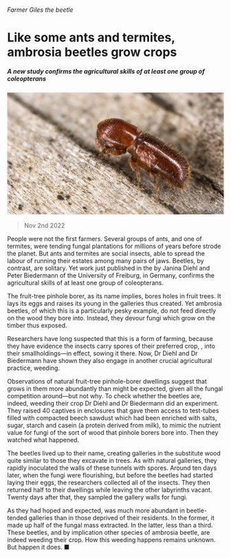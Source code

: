 ###### Farmer Giles the beetle

# Like some ants and termites, ambrosia beetles grow crops 

##### A new study confirms the agricultural skills of at least one group of coleopterans 

![image](images/20221105_STP001.jpg) 

> Nov 2nd 2022 

People were not the first farmers. Several groups of ants, and one of termites, were tending fungal plantations for millions of years before  strode the planet. But ants and termites are social insects, able to spread the labour of running their estates among many pairs of jaws. Beetles, by contrast, are solitary. Yet work just published in the  by Janina Diehl and Peter Biedermann of the University of Freiburg, in Germany, confirms the agricultural skills of at least one group of coleopterans.

The fruit-tree pinhole borer, as its name implies, bores holes in fruit trees. It lays its eggs and raises its young in the galleries thus created. Yet ambrosia beetles, of which this is a particularly pesky example, do not feed directly on the wood they bore into. Instead, they devour fungi which grow on the timber thus exposed.

Researchers have long suspected that this is a form of farming, because they have evidence the insects carry spores of their preferred crop, , into their smallholdings—in effect, sowing it there. Now, Dr Diehl and Dr Biedermann have shown they also engage in another crucial agricultural practice, weeding.

Observations of natural fruit-tree pinhole-borer dwellings suggest that  grows in them more abundantly than might be expected, given all the fungal competition around—but not why. To check whether the beetles are, indeed, weeding their crop Dr Diehl and Dr Biedermann did an experiment. They raised 40 captives in enclosures that gave them access to test-tubes filled with compacted beech sawdust which had been enriched with salts, sugar, starch and casein (a protein derived from milk), to mimic the nutrient value for fungi of the sort of wood that pinhole borers bore into. Then they watched what happened.

The beetles lived up to their name, creating galleries in the substitute wood quite similar to those they excavate in trees. As with natural galleries, they rapidly inoculated the walls of these tunnels with  spores. Around ten days later, when the fungi were flourishing, but before the beetles had started laying their eggs, the researchers collected all of the insects. They then returned half to their dwellings while leaving the other labyrinths vacant. Twenty days after that, they sampled the gallery walls for fungi. 

As they had hoped and expected,  was much more abundant in beetle-tended galleries than in those deprived of their residents. In the former, it made up half of the fungal mass extracted. In the latter, less than a third. These beetles, and by implication other species of ambrosia beetle, are indeed weeding their crop. How this weeding happens remains unknown. But happen it does. ■


